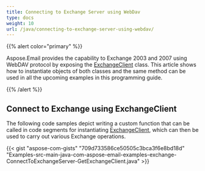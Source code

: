 ```yaml
---
title: Connecting to Exchange Server using WebDav
type: docs
weight: 10
url: /java/connecting-to-exchange-server-using-webdav/
---
```


{{% alert color="primary" %}} 

Aspose.Email provides the capability to Exchange 2003 and 2007 using WebDAV protocol by exposing the [ExchangeClient](https://reference.aspose.com/email/java/com.aspose.email/exchangeclient) class. This article shows how to instantiate objects of both classes and the same method can be used in all the upcoming examples in this programming guide.

{{% /alert %}} 
## **Connect to Exchange using ExchangeClient**
The following code samples depict writing a custom function that can be called in code segments for instantiating [ExchangeClient](https://reference.aspose.com/email/java/com.aspose.email/exchangeclient), which can then be used to carry out various Exchange operations.

{{< gist "aspose-com-gists" "709d733586ce50505c3bca3f6e8bd18d" "Examples-src-main-java-com-aspose-email-examples-exchange-ConnectToExchangeServer-GetExchangeClient.java" >}}
